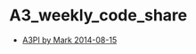 A3_weekly_code_share
====================

  + [A3PI by Mark 2014-08-15](https://github.com/minxr/A3_weekly_code_share/blob/master/2014_08_15.md)
